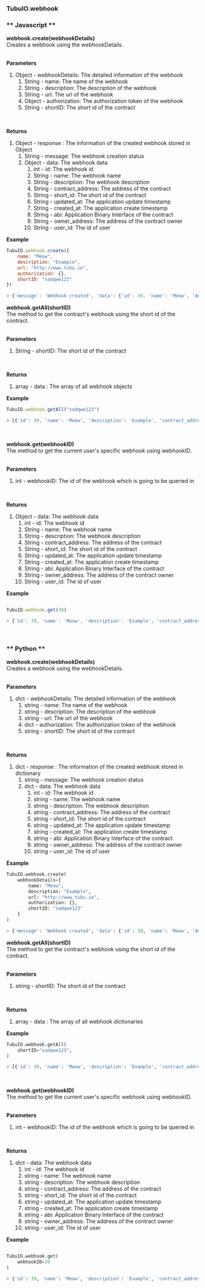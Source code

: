 

### TubuIO.webhook
<!-- tabs:start -->

### ** Javascript **
**webhook.create(webhookDetails)**
<br>
Creates a webhook using the webhookDetails.
<br>
<br>

**Parameters**
<br>
1. Object - webhookDetails: The detailed information of the webhook <br>
    1. String - name: The name of the webhook <br>
    2. String - description: The description of the webhook <br>
    3. String - url: The url of the webhook <br>
    4. Object - authorization: The authorization token of the webhook <br>
    5. String - shortID: The short id of the contract <br>
<br>

**Returns**
<br>

1. Object - response : The information of the created webhook stored in Object  <br>
    1. String - message: The webhook creation status <br>
    2. Object - data: The webhook data <br>
        1. int - id: The webhook id <br>
        2. String - name: The webhook name <br>
        3. String - description: The webhook description <br>
        4. String - contract_address: The address of the contract <br>
        5. String - short_id: The short id of the contract
        6. String - updated_at: The application update timestamp <br> 
        7. String - created_at: The application create timestamp <br>
        8. String - abi: Application Binary Interface of the contract <br>
        9. String - owner_address: The address of the contract owner <br>
        10. String - user_id: The id of user <br>

**Example**
```js
TubuIO.webhook.create({
    name: "Meow",
    description: "Example",
    url: "http://www.tubu.io",
    authorization: {},
    shortID: "sadqwe123"
})

> {'message': 'Webhook created', 'data': {'id': 39, 'name': 'Meow', 'description': 'Example', 'contract_address': "0xsdwqe1e123asd1", ..., }}
```

**webhook.getAll(shortID)**
<br>
The method to get the contract's webhook using the short id of the contract.
<br>
<br>

**Parameters**
<br>

1. String - shortID: The short id of the contract <br>

<br>

**Returns**
<br>

1. array - data : The array of all webhook objects <br>


**Example**

```js
TubuIO.webhook.getAll("sadqwe123")

> [{'id': 39, 'name': 'Meow', 'description': 'Example', 'contract_address': "0xsdwqe1e123asd1", ..., }, {...},]

```
<br>

**webhook.get(webhookID)**
<br>
The method to get the current user's specific webhook using webhookID.
<br>
<br>

**Parameters**
<br>
 1. int - webhookID: The id of the webhook which is going to be queried in <br>
 
<br>

**Returns**
<br>
1. Object - data: The webhook data <br>
    1. int - id: The webhook id <br>
    2. String - name: The webhook name <br>
    3. String - description: The webhook description <br>
    4. String - contract_address: The address of the contract <br>
    5. String - short_id: The short id of the contract
    6. String - updated_at: The application update timestamp <br> 
    7. String - created_at: The application create timestamp <br>
    8. String - abi: Application Binary Interface of the contract <br>
    9. String - owner_address: The address of the contract owner <br>
    10. String - user_id: The id of user <br>


**Example**
```js

TubuIO.webhook.get(39)

> {'id': 39, 'name': 'Meow', 'description': 'Example', 'contract_address': "0xsdwqe1e123asd1", ..., }

```
<br>

### ** Python **

**webhook.create(webhookDetails)**
<br>
Creates a webhook using the webhookDetails.
<br>
<br>

**Parameters**
<br>
1. dict - webhookDetails: The detailed information of the webhook <br>
    1. string - name: The name of the webhook <br>
    2. string - description: The description of the webhook <br>
    3. string - url: The url of the webhook <br>
    4. dict - authorization: The authorization token of the webhook <br>
    5. string - shortID: The short id of the contract <br>
<br>

**Returns**
<br>

1. dict - response : The information of the created webhook stored in dictionary  <br>
    1. string - message: The webhook creation status <br>
    2. dict - data: The webhook data <br>
        1. int - id: The webhook id <br>
        2. string - name: The webhook name <br>
        3. string - description: The webhook description <br>
        4. string - contract_address: The address of the contract <br>
        5. string - short_id: The short id of the contract
        6. string - updated_at: The application update timestamp <br> 
        7. string - created_at: The application create timestamp <br>
        8. string - abi: Application Binary Interface of the contract <br>
        9. string - owner_address: The address of the contract owner <br>
        10. string - user_id: The id of user <br>

**Example**
```python
TubuIO.webhook.create(
    webhookDetails={
        name: "Meow",
        description: "Example",
        url: "http://www.tubu.io",
        authorization: {},
        shortID: "sadqwe123"
    }
)

> {'message': 'Webhook created', 'data': {'id': 39, 'name': 'Meow', 'description': 'Example', 'contract_address': "0xsdwqe1e123asd1", ..., }}
```

**webhook.getAll(shortID)**
<br>
The method to get the contract's webhook using the short id of the contract.
<br>
<br>

**Parameters**
<br>

1. string - shortID: The short id of the contract <br>

<br>

**Returns**
<br>

1. array - data : The array of all webhook dictionaries <br>


**Example**

```python
TubuIO.webhook.getAll(
    shortID="sadqwe123", 
)

> [{'id': 39, 'name': 'Meow', 'description': 'Example', 'contract_address': "0xsdwqe1e123asd1", ..., }, {...},]

```
<br>

**webhook.get(webhookID)**
<br>
The method to get the current user's specific webhook using webhookID.
<br>
<br>

**Parameters**
<br>
 1. int - webhookID: The id of the webhook which is going to be queried in <br>
 
<br>

**Returns**
<br>
1. dict - data: The webhook data <br>
    1. int - id: The webhook id <br>
    2. string - name: The webhook name <br>
    3. string - description: The webhook description <br>
    4. string - contract_address: The address of the contract <br>
    5. string - short_id: The short id of the contract
    6. string - updated_at: The application update timestamp <br> 
    7. string - created_at: The application create timestamp <br>
    8. string - abi: Application Binary Interface of the contract <br>
    9. string - owner_address: The address of the contract owner <br>
    10. string - user_id: The id of user <br>


**Example**
```python

TubuIO.webhook.get(
    webhookID=39
)

> {'id': 39, 'name': 'Meow', 'description': 'Example', 'contract_address': "0xsdwqe1e123asd1", ..., }

```
<br>

<!-- tabs:end -->